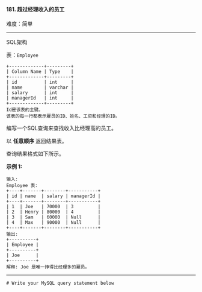 #### 181. 超过经理收入的员工

难度：简单

---

SQL架构

表：`Employee` 

```
+-------------+---------+
| Column Name | Type    |
+-------------+---------+
| id          | int     |
| name        | varchar |
| salary      | int     |
| managerId   | int     |
+-------------+---------+
Id是该表的主键。
该表的每一行都表示雇员的ID、姓名、工资和经理的ID。
```

编写一个SQL查询来查找收入比经理高的员工。

以  **任意顺序**  返回结果表。

查询结果格式如下所示。

**示例 1:**

```
输入: 
Employee 表:
+----+-------+--------+-----------+
| id | name  | salary | managerId |
+----+-------+--------+-----------+
| 1  | Joe   | 70000  | 3         |
| 2  | Henry | 80000  | 4         |
| 3  | Sam   | 60000  | Null      |
| 4  | Max   | 90000  | Null      |
+----+-------+--------+-----------+
输出: 
+----------+
| Employee |
+----------+
| Joe      |
+----------+
解释: Joe 是唯一挣得比经理多的雇员。
```

---

```MySQL
# Write your MySQL query statement below
```